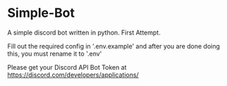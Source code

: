 # Simple-Bot
A simple discord bot written in python. First Attempt.

Fill out the required config in '.env.example' and after you are done doing this, you must rename it to '.env'

Please get your Discord API Bot Token at https://discord.com/developers/applications/
